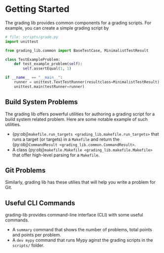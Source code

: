 # Getting Started

The grading lib provides common components for a grading scripts. For example,
you can create a simple grading script by

```python
# file: scripts/grade.py
import unittest

from grading_lib.common import BaseTestCase, MinimalistTestResult

class TestExampleProblem:
    def test_example_problem(self):
        self.assertEqual(1, 1)

if __name__ == "__main__":
    runner = unittest.TextTestRunner(resultclass=MinimalistTestResult)
    unittest.main(testRunner=runner)    
```

## Build System Problems

The grading lib offers powerful utilities for authoring a grading script
for a build system related problem. Here are some notable example of such
utilities.

- {py:obj}`makefile.run_targets <grading_lib.makefile.run_targets>` that runs a target (or targets)
  in a `Makefile` and return the {py:obj}`CommandResult <grading_lib.common.CommandResult>`.
- A class {py:obj}`makefile.Makefile <grading_lib.makefile.Makefile>` that offer high-level parsing
  for a `Makefile`.

## Git Problems

Similarly, grading lib has these utilies that will help you write 
a problem for Git.

## Useful CLI Commands

grading-lib provides command-line interface (CLI) with some useful commands.

- A `summary` command that shows the number of problems, total points and points per problem.
- A `dev mypy` command that runs Mypy aginst the grading scripts in the `scripts/` folder.
